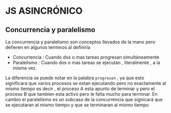 # **JS ASINCRÓNICO**

## Concurrencia y paralelismo

La concurrencia y paralelismo son conceptos llevados de la mano pero defieren en algunos terminos al definirla

- Concurrencia : Cuando dos o mas tareas progresan simultáneamente
- Paralelismo : Cuando dos o mas tareas se ejecutan , literalmente , a la misma vez.

La diferencia se puede notar en la palabra `progresen` , ya que esto significara que varios procesos se estan ejecutando pero no exactamente al mismo tiempo es decir , el proceso A esta apunto de terminar y pero el proceso B que tambien esta activo pero le falta mucho para terminar.
En cambio el paralelismo es un subcaso de la concurrencia que signicará que se ejecutaran al mismo tiempo y que se terminaran al mismo tiempo